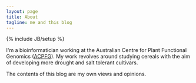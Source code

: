 ```yaml
---
layout: page
title: About
tagline: me and this blog
---
```

{% include JB/setup %}

I'm a bioinformatician working at the Australian Centre for Plant Functional Genomics ([ACPFG](http://www.acpfg.com.au)). My work revolves around studying cereals with the aim of developing more drought and salt tolerant cultivars.

The contents of this blog are my own views and opinions.

